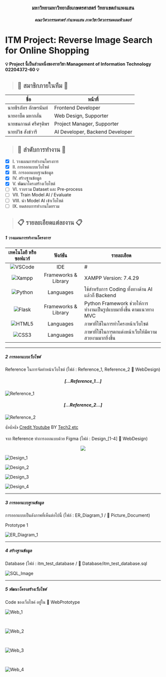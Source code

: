 <h3 align="center">มหาวิทยามหาวิทยาลัยเกษตรศาสตร์ วิทยาเขตกําแพงแสน</h3>
<h5 align="center">คณะวิศวกรรมศาตร์ กำแพงแสน ภาควิชาวิศวกรรมคอมพิวเตอร์</h5>

# ITM Project: Reverse Image Search for Online Shopping
**:bulb: Project นี้เป็นส่วนหนึ่งของรายวิชา Management of Information Technology 02204372-60 :bulb:**

> ## :man: สมาชิกภายในทีม :man:

| ชื่อ | หน้าที่ |
| ------------- | ------------- |
| นายธีรภัทร อักษรนันท์  | Frontend Developer |
| นายอาบิ๊ด มหากลั่น  | Web Design, Supporter |
| นายชนกานต์ ศรีศรุติพร  | Project Manager, Supporter |
| นายปวิช สังข์วารี  | AI Developer, Backend Developer |

> ## :checkered_flag: ลำดับการทำงาน :checkered_flag:

- [x] I. วางแผนการทำงานโครงการ
- [x] II. การออกแบบเว็บไซต์
- [x] III. การออกแบบฐานข้อมูล 
- [x] IV. สร้างฐานข้อมูล 
- [x] V. พัฒนาโครงสร้างเว็บไซต์
- [ ] VI. รวบรวม Dataset และ Pre-process
- [ ] VII. Train Model AI / Evaluate
- [ ] VIII. นำ Model AI เข้าเว็บไซต์ 
- [ ] IX. ทดสอบการทำงานโดยรวม 

> ## :clipboard: รายละเอียดแต่ละงาน :clipboard:

##### _1 วางแผนการทำงานโครงการ_

| เทคโนโลยี หรือ ซอฟแวร์ | ฟังก์ชัน | รายละเอียด |
| :-------------: | :-------------: | ------------- |
| ![VSCode](https://img.shields.io/badge/VSCode-0078D4?style=for-the-badge&logo=visual%20studio%20code&logoColor=white) | IDE | # |
| ![Xampp](https://img.shields.io/badge/Xampp-F37623?style=for-the-badge&logo=xampp&logoColor=white) | Frameworks & Library | XAMPP Version: 7.4.29 |
| ![Python](https://img.shields.io/badge/Python-FFD43B?style=for-the-badge&logo=python&logoColor=blue) | Languages | ใช้สำหรับการ Coding ทั้งทางด้าน AI แล้วก็ Backend |
| ![Flask](https://img.shields.io/badge/Flask-000000?style=for-the-badge&logo=flask&logoColor=white) | Frameworks & Library | Python Framework ช่วยให้การทำงานเป็นรูปแบบมายิ่งขึ้น ตามแนวทาง MVC |
| ![HTML5](https://img.shields.io/badge/HTML5-E34F26?style=for-the-badge&logo=html5&logoColor=white) | Languages | ภาษาที่ใช้ในการทำโครงหน้าเว็บไซต์ |
| ![CSS3](https://img.shields.io/badge/CSS3-1572B6?style=for-the-badge&logo=css3&logoColor=white) | Languages | ภาษาที่ใช้ในการตกแต่งหน้าเว็บให้มีความสวยงามมากยิ่งขึ้น |

---
##### _2 การออกแบบเว็บไซต์_
Reference ในการจัดทำหน้าเว็บไซต์ (ไฟล์ : Reference_1, Reference_2 :file_folder: WebDesign)

<h5 align="center">[...Reference_1...]</h5>

![Reference_1](https://user-images.githubusercontent.com/75871892/218113513-9cc7d003-1f6f-476b-a31d-47d9908fe957.jpg)

<h5 align="center">[...Reference_2...]</h5>

![Reference_2](https://user-images.githubusercontent.com/75871892/218114005-c116e943-093d-4885-a98c-86efb21a2673.jpg)

:+1::+1::+1: [Credit Youtube](https://www.youtube.com/watch?v=P8YuWEkTeuE&list=LL&index=4&t=950s) BY [Tech2 etc](https://www.youtube.com/@Tech2etc)

จาก Reference ทำการออกแบบด้วย Figma (ไฟล์ : Design_[1-4] :file_folder: WebDesign)

<p align="center">
  <a href="https://skillicons.dev">
    <img src="https://skillicons.dev/icons?i=figma" />
  </a>
</p>

![Design_1](https://user-images.githubusercontent.com/75871892/218508883-21a55009-2e40-4b59-8b29-f19e75d9dcce.jpg)

![Design_2](https://user-images.githubusercontent.com/75871892/218508859-822e0dae-21ac-4585-bc1b-51311cc7654f.jpg)

![Design_3](https://user-images.githubusercontent.com/75871892/218508867-14c4cd4e-da39-4155-a2f5-6916c2ab9927.jpg)

![Design_4](https://user-images.githubusercontent.com/75871892/218508878-99926ea1-63fe-46c0-ac98-407dcf878f8e.jpg)

---
##### _3 การออกแบบฐานข้อมูล_
การออกแบบเป็นดังภาพที่เห็นต่อไปนี้ (ไฟล์ : ER_Diagram_1 / :file_folder: Picture_Document)

Prototype 1


![ER_Diagram_1](https://user-images.githubusercontent.com/75871892/218267022-5d726e8f-daaf-40b8-abbf-2faf8ad6c074.jpg)
<br>

---
##### _4 สร้างฐานข้อมูล_

Database (ไฟล์ : itm_test_database / :file_folder: Database/itm_test_database.sql 


![SQL_Image](https://user-images.githubusercontent.com/75871892/218263682-1701a9fe-3509-4062-b6b3-f5b0caac6220.jpg)

---
##### _5 พัฒนาโครงสร้างเว็บไซต์_
Code ของเว็บไซค์ อยู่ใน :file_folder: WebPrototype
<br>

![Web_1](https://user-images.githubusercontent.com/75871892/218263858-f6f43f39-2b27-4369-8fa7-da0d7e7ea03e.jpg)


<br>

![Web_2](https://user-images.githubusercontent.com/75871892/218321568-73f9cfbf-9291-4ffe-8fdc-6e49e1606ea0.jpg)

<br>

![Web_3](https://user-images.githubusercontent.com/75871892/218321558-994c2cfa-de8d-4f69-8ebc-695bb011b22d.jpg)

<br>

![Web_4](https://user-images.githubusercontent.com/75871892/218321565-a59973e6-2312-4ba8-b3c1-c8198e209537.jpg)
